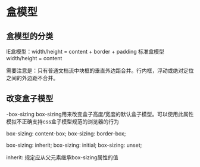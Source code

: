 # 盒模型

## 盒模型的分类

IE盒模型：width/height = content + border + padding
标准盒模型 width/height = content

需要注意是：只有普通文档流中块框的垂直外边距合并。行内框，浮动或绝对定位之间的外边距不合并。

## 改变盒子模型

-box-sizing
box-sizing用来改变盒子高度/宽度的默认盒子模型。可以使用此属性模拟不正确支持css盒子模型规范的浏览器的行为

box-sizing: content-box;
box-sizing: border-box;

box-sizing: inherit;
box-sizing: initial;
box-sizing: unset;

inherit: 规定应从父元素继承box-sizing属性的值
